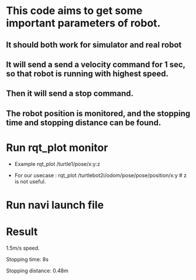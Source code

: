 # This code aims to get some important parameters of robot.
## It should both work for simulator and real robot
## It will send a send a velocity command for 1 sec, so that robot is running with highest speed.
## Then it will send a stop command.
## The robot position is monitored, and the stopping time and stopping distance can be found.

# Run rqt_plot monitor
- Example rqt_plot /turtle1/pose/x:y:z

- For our usecase : rqt_plot /turtlebot2i/odom/pose/pose/position/x:y  # z is not useful.

# Run navi launch file


# Result
 1.5m/s speed. 

Stopping time: 8s

Stopping distance: 0.48m
